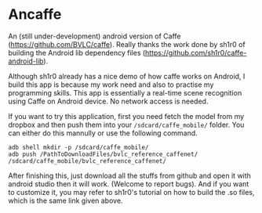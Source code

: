 # Ancaffe

An (still under-development) android version of Caffe (https://github.com/BVLC/caffe). Really thanks the work done by sh1r0 of building the Android lib dependency files (https://github.com/sh1r0/caffe-android-lib).

Although sh1r0 already has a nice demo of how caffe works on Android, I build this app is because my work need and also to practise my programming skills. This app is essentially a real-time scene recognition using Caffe on Android device. No network access is needed.

If you want to try this application, first you need fetch the model from my dropbox and then push them into your ```/sdcard/caffe_mobile/``` folder. You can either do this mannully or use the following command.
```
adb shell mkdir -p /sdcard/caffe_mobile/
adb push /PathToDownloadFiles/bvlc_reference_caffenet/ /sdcard/caffe_mobile/bvlc_reference_caffenet/
```

After finishing this, just download all the stuffs from github and open it with android studio then it will work. (Welcome to report bugs). And if you want to customize it, you may refer to sh1r0's tutorial on how to build the .so files, which is the same link given above. 
